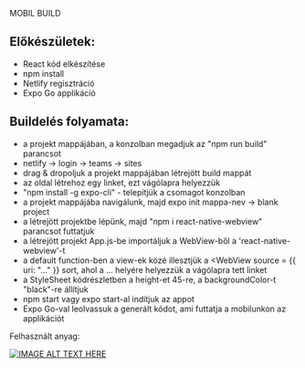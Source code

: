 MOBIL BUILD

## Előkészületek:
- React kód elkészítése
- npm install
- Netlify regisztráció
- Expo Go applikáció

## Buildelés folyamata:
- a projekt mappájában, a konzolban megadjuk az "npm run build" parancsot
- netlify -> login -> teams -> sites
- drag & dropoljuk a projekt mappájában létrejött build mappát
- az oldal létrehoz egy linket, ezt vágólapra helyezzük
- "npm install -g expo-cli" - telepítjük a csomagot konzolban
- a projekt mappájába navigálunk, majd expo init mappa-nev -> blank project
- a létrejött projektbe lépünk, majd "npm i react-native-webview" parancsot futtatjuk
- a létrejött projekt App.js-be importáljuk a WebView-ből a 'react-native-webview'-t
- a default function-ben a view-ek közé illesztjük a <WebView source = {{ uri: "..." }} sort,
  ahol a ... helyére helyezzük a vágólapra tett linket
- a StyleSheet kódrészletben a height-et 45-re, a backgroundColor-t "black"-re állítjuk
- npm start vagy expo start-al indítjuk az appot
- Expo Go-val leolvassuk a generált kódot, ami futtatja a mobilunkon az applikációt                                                             
                                                              
Felhasznált anyag:
                                                              
[![IMAGE ALT TEXT HERE](https://img.youtube.com/vi/KAnREiZxPZg/0.jpg)](https://youtu.be/KAnREiZxPZg)
